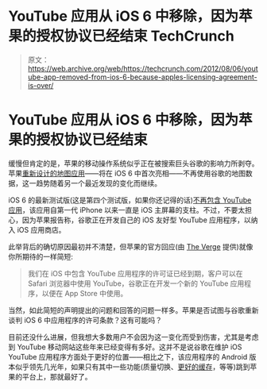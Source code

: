 # YouTube 应用从 iOS 6 中移除，因为苹果的授权协议已经结束 TechCrunch

> 原文：<https://web.archive.org/web/https://techcrunch.com/2012/08/06/youtube-app-removed-from-ios-6-because-apples-licensing-agreement-is-over/>

# YouTube 应用从 iOS 6 中移除，因为苹果的授权协议已经结束

缓慢但肯定的是，苹果的移动操作系统似乎正在被搜索巨头谷歌的影响力所剥夺。苹果[重新设计的地图应用](https://web.archive.org/web/20221206093448/https://beta.techcrunch.com/2012/06/11/goodbye-to-google-maps-with-street-view-hello-to-apples-new-maps-with-3d-flyovers/)——将在 iOS 6 中首次亮相——不再使用谷歌的地图数据，这一趋势随着另一个最近发现的变化而继续。

iOS 6 的最新测试版(这是第四个测试版，如果你还记得的话)[不再包含 YouTube 应用](https://web.archive.org/web/20221206093448/http://9to5mac.com/2012/08/06/war-youtube-app-disappears-from-ios-6-beta-4/)，该应用自第一代 iPhone 以来一直是 iOS 主屏幕的支柱。不过，不要太担心，因为苹果报告称，谷歌正在开发自己的 iOS 友好型 YouTube 应用程序，以纳入 iOS 应用商店。

此举背后的确切原因最初并不清楚，但苹果的官方回应(由 [The Verge](https://web.archive.org/web/20221206093448/http://www.theverge.com/2012/8/6/3223775/apple-youtube-ios6) 提供)就像你所期待的一样简短:

> 我们在 iOS 中包含 YouTube 应用程序的许可证已经到期，客户可以在 Safari 浏览器中使用 YouTube，谷歌正在开发一个新的 YouTube 应用程序，以便在 App Store 中使用。

当然，如此简短的声明提出的问题和回答的问题一样多。苹果是否试图与谷歌重新谈判 iOS 6 中应用程序的许可条款？这有可能吗？

目前还没什么进展，但我想大多数用户不会因为这一变化而受到伤害，尤其是考虑到 YouTube 移动网站这些年来已经变得有多好。这并不是说谷歌在维护 iOS YouTube 应用程序方面处于更好的位置——相比之下，该应用程序的 Android 版本似乎领先几光年，如果只有其中一些功能(质量切换、[更好的缓存](https://web.archive.org/web/20221206093448/http://www.engadget.com/2012/06/27/youtube-android-app-caching-channels-remote/)，等等)跳到苹果的平台上，那就最好了。